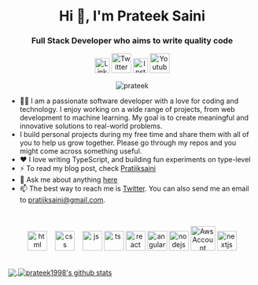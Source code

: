 <h1 align="center">Hi 👋, I'm Prateek Saini</h1>
<h3 align="center">Full Stack Developer who aims to write quality code</h3>

<div align=center>
  <a href="https://www.linkedin.com/in/pratiiksaini/"><img src="https://cdn.worldvectorlogo.com/logos/linkedin-icon-2.svg" title="Linkedin" alt="Linkedin Account" width="30"/></a>
  <a href="https://twitter.com/pratiiksaini"><img src="https://cdn.worldvectorlogo.com/logos/twitter-6.svg" title="Twitter" alt="Twitter Account" width="40"/></a>
  <a href="https://www.instagram.com/codingwithprateek"><img src="https://cdn.worldvectorlogo.com/logos/instagram-2016-5.svg" title="Instagram" alt="Instagram Account" width="30"/></a>
  <a href="https://www.youtube.com/@coding_with_prateek"><img src="https://cdn.worldvectorlogo.com/logos/youtube-icon.svg" title="Youtube" alt="Youtube Account" width="40"/></a>
  <br>
 <p><img src="https://komarev.com/ghpvc/?username=prateek1998" alt="prateek"/></p>
</div>

- 👨‍💻 I am a passionate software developer with a love for coding and technology. I enjoy working on a wide range of projects, from web development to machine learning. My goal is to create meaningful and innovative solutions to real-world problems.
- I build personal projects during my free time and share them with all of you to help us grow together. Please go through my repos and you might come across something useful.
- ❤️ I love writing TypeScript, and building fun experiments on type-level
- ⚡ To read my blog post, check [Pratiiksaini](https://pratiiksaini.medium.com/)
- 💬 Ask me about anything [here](https://github.com/prateek1998/prateek1998/issues)
- 📫 The best way to reach me is [Twitter](https://twitter.com/pratiiksaini). You can also send me an email to pratiiksaini@gmail.com.
<br>

<p align="center">
  <img src="https://upload.wikimedia.org/wikipedia/commons/thumb/6/61/HTML5_logo_and_wordmark.svg/2048px-HTML5_logo_and_wordmark.svg.png" alt="html" width="auto" height="40">&nbsp;&nbsp;&nbsp;
  <img src='https://upload.wikimedia.org/wikipedia/commons/thumb/d/d5/CSS3_logo_and_wordmark.svg/1200px-CSS3_logo_and_wordmark.svg.png' alt="css" width="auto" height="40">&nbsp;&nbsp;&nbsp;
  <img src='https://upload.wikimedia.org/wikipedia/commons/6/6a/JavaScript-logo.png' height='40' width='auto' alt="js">
  <img src='https://cdn.worldvectorlogo.com/logos/typescript.svg' height='40' width='auto' alt="ts">
  <img src="https://upload.wikimedia.org/wikipedia/commons/thumb/a/a7/React-icon.svg/1280px-React-icon.svg.png" alt="react" width="auto" height="40"/>
  <img src="https://angular.io/assets/images/logos/angular/angular.svg" alt="angular" width="40" height="40"/>
  <img src="https://cdn.worldvectorlogo.com/logos/nodejs-1.svg" alt="nodejs" width="40" height="40"/>
  <img src="https://cdn.worldvectorlogo.com/logos/aws-2.svg" title="AWS" alt="Aws Account" width="50"/>
  <img
        src="https://cdn.worldvectorlogo.com/logos/nextjs-2.svg"
        alt="nextjs"
        width="40"
        height="40"
      />
</p>
  
<br>
  
<a href="https://github.com/anuraghazra/github-readme-stats">
  <img align="center" src="https://github-readme-stats.vercel.app/api/top-langs/?username=prateek1998&theme=radical&hide=glsl,python" />
</a>
<a href="https://github.com/anuraghazra/github-readme-stats">
  <img align="center" src="https://github-readme-stats.vercel.app/api?username=prateek1998&show_icons=true&theme=radical&line_height=27" alt="prateek1998's github stats" />
</a>

